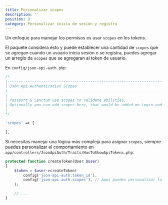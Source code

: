 ```yaml
---
title: Personalizar scopes
description: ''
position: 9
category: Personalizar inicio de sesión y registro
---
```


Un enfoque para manejar los permisos es usar `scopes` en los tokens.

El paquete considera esto y puede establecer una cantidad de `scopes` que se agregan cuando un usuario inicia sesión o se registra, puedes agregar un arreglo de `scopes` que se agregaran al token de usuario.

En `config/json-api-auth.php`:

```php
/*
|--------------------------------------------------------------------------
| Json Api Authentication Scopes
|--------------------------------------------------------------------------
|
| Passport & Sanctum use scopes to validate abilities,
| Optionally you can add scopes here, that would be added on Login and register
|
*/

'scopes' => [

],
```

Si necesitas manejar una lógica más compleja para asignar `scopes`, siempre puedes personalizar el comportamiento en `app/controllers/JsonApiAuth/Traits/HasToShowApiTokens.php`:

```php
protected function createToken(User $user)
{
    $token = $user->createToken(
        config('json-api-auth.token_id'),
        config('json-api-auth.scopes'), // Aquí puedes personalizar la forma de agregar scopes a los tokens
    );

    // ...
}
```